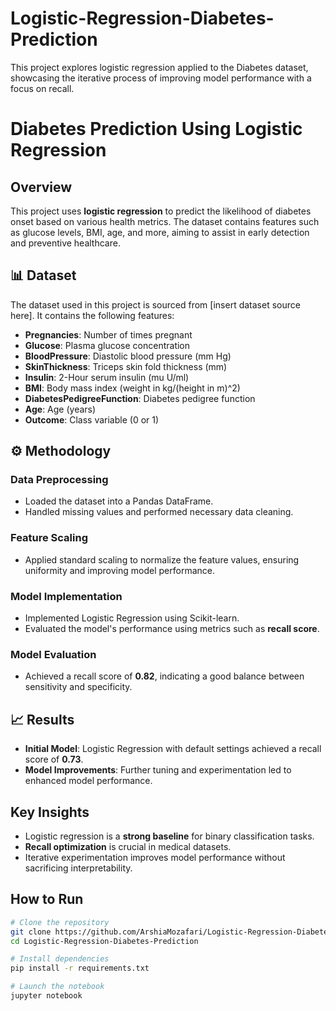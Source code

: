 # Logistic-Regression-Diabetes-Prediction
This project explores logistic regression applied to the Diabetes dataset, showcasing the iterative process of improving model performance with a focus on recall.
# Diabetes Prediction Using Logistic Regression

## Overview

This project uses **logistic regression** to predict the likelihood of diabetes onset based on various health metrics. The dataset contains features such as glucose levels, BMI, age, and more, aiming to assist in early detection and preventive healthcare.

## 📊 Dataset

The dataset used in this project is sourced from [insert dataset source here]. It contains the following features:

- **Pregnancies**: Number of times pregnant  
- **Glucose**: Plasma glucose concentration  
- **BloodPressure**: Diastolic blood pressure (mm Hg)  
- **SkinThickness**: Triceps skin fold thickness (mm)  
- **Insulin**: 2-Hour serum insulin (mu U/ml)  
- **BMI**: Body mass index (weight in kg/(height in m)^2)  
- **DiabetesPedigreeFunction**: Diabetes pedigree function  
- **Age**: Age (years)  
- **Outcome**: Class variable (0 or 1)  

## ⚙️ Methodology

### Data Preprocessing
- Loaded the dataset into a Pandas DataFrame.  
- Handled missing values and performed necessary data cleaning.  

### Feature Scaling
- Applied standard scaling to normalize the feature values, ensuring uniformity and improving model performance.  

### Model Implementation
- Implemented Logistic Regression using Scikit-learn.  
- Evaluated the model's performance using metrics such as **recall score**.  

### Model Evaluation
- Achieved a recall score of **0.82**, indicating a good balance between sensitivity and specificity.  

## 📈 Results

- **Initial Model**: Logistic Regression with default settings achieved a recall score of **0.73**.  
- **Model Improvements**: Further tuning and experimentation led to enhanced model performance.  

## Key Insights

- Logistic regression is a **strong baseline** for binary classification tasks.  
- **Recall optimization** is crucial in medical datasets.  
- Iterative experimentation improves model performance without sacrificing interpretability.


## How to Run

```bash
# Clone the repository
git clone https://github.com/ArshiaMozafari/Logistic-Regression-Diabetes-Prediction.git
cd Logistic-Regression-Diabetes-Prediction

# Install dependencies
pip install -r requirements.txt

# Launch the notebook
jupyter notebook
